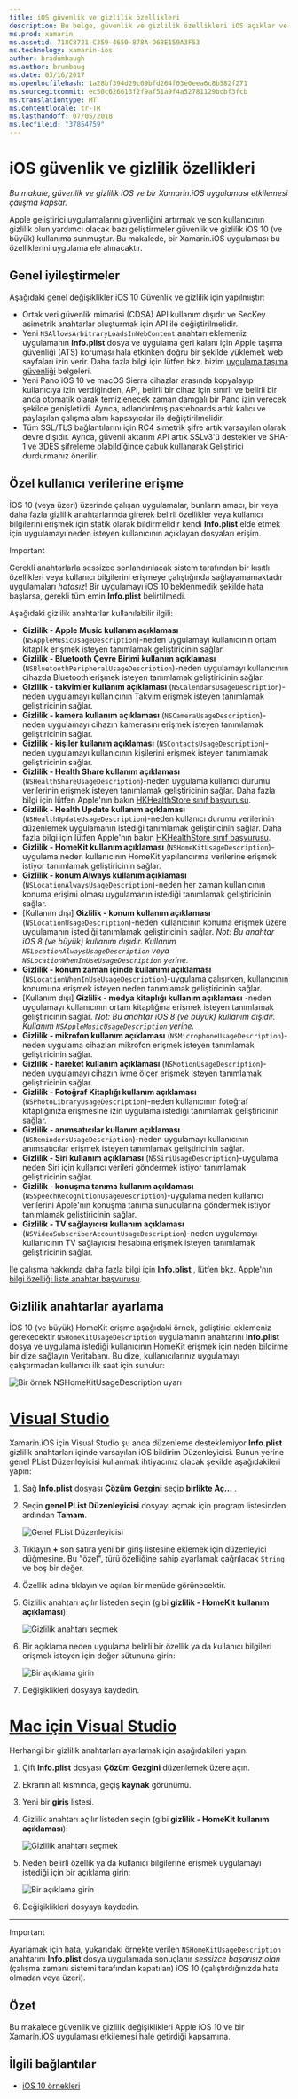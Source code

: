 ```yaml
---
title: iOS güvenlik ve gizlilik özellikleri
description: Bu belge, güvenlik ve gizlilik özellikleri iOS açıklar ve bunların Xamarin.iOS ile nasıl kullanılacağı açıklanır. İOS 10 ve özel kullanıcı verilerinin nasıl yapılan güncelleştirmeler göz sürer.
ms.prod: xamarin
ms.assetid: 718C8721-C359-4650-878A-D68E159A3F53
ms.technology: xamarin-ios
author: bradumbaugh
ms.author: brumbaug
ms.date: 03/16/2017
ms.openlocfilehash: 1a28bf394d29c09bfd264f03e0eea6c8b582f271
ms.sourcegitcommit: ec50c626613f2f9af51a9f4a52781129bcbf3fcb
ms.translationtype: MT
ms.contentlocale: tr-TR
ms.lasthandoff: 07/05/2018
ms.locfileid: "37854759"
---
```

# <a name="ios-security-and-privacy-features"></a>iOS güvenlik ve gizlilik özellikleri

_Bu makale, güvenlik ve gizlilik iOS ve bir Xamarin.iOS uygulaması etkilemesi çalışma kapsar._

Apple geliştirici uygulamalarını güvenliğini artırmak ve son kullanıcının gizlilik olun yardımcı olacak bazı geliştirmeler güvenlik ve gizlilik iOS 10 (ve büyük) kullanıma sunmuştur. Bu makalede, bir Xamarin.iOS uygulaması bu özelliklerini uygulama ele alınacaktır.
    
<a name="General-Enhancements" />

## <a name="general-enhancements"></a>Genel iyileştirmeler

Aşağıdaki genel değişiklikler iOS 10 Güvenlik ve gizlilik için yapılmıştır:

- Ortak veri güvenlik mimarisi (CDSA) API kullanım dışıdır ve SecKey asimetrik anahtarlar oluşturmak için API ile değiştirilmelidir.
- Yeni `NSAllowsArbitraryLoadsInWebContent` anahtarı eklemeniz uygulamanın **Info.plist** dosya ve uygulama geri kalanı için Apple taşıma güvenliği (ATS) koruması hala etkinken doğru bir şekilde yüklemek web sayfaları izin verir. Daha fazla bilgi için lütfen bkz. bizim [uygulama taşıma güvenliği](~/ios/app-fundamentals/ats.md) belgeleri.
- Yeni Pano iOS 10 ve macOS Sierra cihazlar arasında kopyalayıp kullanıcıya izin verdiğinden, API, belirli bir cihaz için sınırlı ve belirli bir anda otomatik olarak temizlenecek zaman damgalı bir Pano izin verecek şekilde genişletildi. Ayrıca, adlandırılmış pasteboards artık kalıcı ve paylaşılan çalışma alanı kapsayıcılar ile değiştirilmelidir.
- Tüm SSL/TLS bağlantılarını için RC4 simetrik şifre artık varsayılan olarak devre dışıdır. Ayrıca, güvenli aktarım API artık SSLv3'ü destekler ve SHA-1 ve 3DES şifreleme olabildiğince çabuk kullanarak Geliştirici durdurmanız önerilir.

<a name="Accessing-Private-User-Data" />

## <a name="accessing-private-user-data"></a>Özel kullanıcı verilerine erişme

İOS 10 (veya üzeri) üzerinde çalışan uygulamalar, bunların amacı, bir veya daha fazla gizlilik anahtarlarında girerek belirli özellikler veya kullanıcı bilgilerini erişmek için statik olarak bildirmelidir kendi **Info.plist** elde etmek için uygulamayı neden isteyen kullanıcının açıklayan dosyaları erişim.

> [!IMPORTANT]
> Gerekli anahtarlarla sessizce sonlandırılacak sistem tarafından bir kısıtlı özellikleri veya kullanıcı bilgilerini erişmeye çalıştığında sağlayamamaktadır uygulamaları _hatasız_! Bir uygulamayı iOS 10 beklenmedik şekilde hata başlarsa, gerekli tüm emin **Info.plist** belirtilmedi.

Aşağıdaki gizlilik anahtarlar kullanılabilir ilgili:

- **Gizlilik - Apple Music kullanım açıklaması** (`NSAppleMusicUsageDescription`)-neden uygulamayı kullanıcının ortam kitaplık erişmek isteyen tanımlamak geliştiricinin sağlar.
- **Gizlilik - Bluetooth Çevre Birimi kullanım açıklaması** (`NSBluetoothPeripheralUsageDescription`)-neden uygulamayı kullanıcının cihazda Bluetooth erişmek isteyen tanımlamak geliştiricinin sağlar.
- **Gizlilik - takvimler kullanım açıklaması** (`NSCalendarsUsageDescription`)-neden uygulamayı kullanıcının Takvim erişmek isteyen tanımlamak geliştiricinin sağlar.
- **Gizlilik - kamera kullanım açıklaması** (`NSCameraUsageDescription`)-neden uygulamayı cihazın kamerasını erişmek isteyen tanımlamak geliştiricinin sağlar.
- **Gizlilik - kişiler kullanım açıklaması** (`NSContactsUsageDescription`)-neden uygulamayı kullanıcının kişilerini erişmek isteyen tanımlamak geliştiricinin sağlar.
- **Gizlilik - Health Share kullanım açıklaması** (`NSHealthShareUsageDescription`)-neden uygulama kullanıcı durumu verilerinin erişmek isteyen tanımlamak geliştiricinin sağlar. Daha fazla bilgi için lütfen Apple'nın bakın [HKHealthStore sınıf başvurusu](https://developer.apple.com/reference/healthkit/hkhealthstore).
- **Gizlilik - Health Update kullanım açıklaması** (`NSHealthUpdateUsageDescription`)-neden kullanıcı durumu verilerinin düzenlemek uygulamanın istediği tanımlamak geliştiricinin sağlar. Daha fazla bilgi için lütfen Apple'nın bakın [HKHealthStore sınıf başvurusu](https://developer.apple.com/reference/healthkit/hkhealthstore).
- **Gizlilik - HomeKit kullanım açıklaması** (`NSHomeKitUsageDescription`)-uygulama neden kullanıcının HomeKit yapılandırma verilerine erişmek istiyor tanımlamak geliştiricinin sağlar.
- **Gizlilik - konum Always kullanım açıklaması** (`NSLocationAlwaysUsageDescription`)-neden her zaman kullanıcının konuma erişimi olması uygulamanın istediği tanımlamak geliştiricinin sağlar.
- [Kullanım dışı] **Gizlilik - konum kullanım açıklaması** (`NSLocationUsageDescription`)-neden kullanıcının konuma erişmek üzere uygulamanın istediği tanımlamak geliştiricinin sağlar. *Not: Bu anahtar iOS 8 (ve büyük) kullanım dışıdır. Kullanım `NSLocationAlwaysUsageDescription` veya `NSLocationWhenInUseUsageDescription` yerine.*
- **Gizlilik - konum zaman içinde kullanımı açıklaması** (`NSLocationWhenInUseUsageDescription`)-uygulama çalışırken, kullanıcının konumuna erişmek isteyen neden tanımlamak geliştiricinin sağlar.
- [Kullanım dışı] **Gizlilik - medya kitaplığı kullanım açıklaması** -neden uygulamayı kullanıcının ortam kitaplığına erişmek isteyen tanımlamak geliştiricinin sağlar. *Not: Bu anahtar iOS 8 (ve büyük) kullanım dışıdır. Kullanım `NSAppleMusicUsageDescription` yerine.*
- **Gizlilik - mikrofon kullanım açıklaması** (`NSMicrophoneUsageDescription`)-neden uygulama cihazları mikrofon erişmek isteyen tanımlamak geliştiricinin sağlar.
- **Gizlilik - hareket kullanım açıklaması** (`NSMotionUsageDescription`)-neden uygulamayı cihazın ivme ölçer erişmek isteyen tanımlamak geliştiricinin sağlar.
- **Gizlilik - Fotoğraf Kitaplığı kullanım açıklaması** (`NSPhotoLibraryUsageDescription`)-neden kullanıcının fotoğraf kitaplığınıza erişmesine izin uygulama istediği tanımlamak geliştiricinin sağlar.
- **Gizlilik - anımsatıcılar kullanım açıklaması** (`NSRemindersUsageDescription`)-neden uygulamayı kullanıcının anımsatıcılar erişmek isteyen tanımlamak geliştiricinin sağlar.
- **Gizlilik - Siri kullanım açıklaması** (`NSSiriUsageDescription`)-uygulama neden Siri için kullanıcı verileri göndermek istiyor tanımlamak geliştiricinin sağlar.
- **Gizlilik - konuşma tanıma kullanım açıklaması** (`NSSpeechRecognitionUsageDescription`)-uygulama neden kullanıcı verilerini Apple'nın konuşma tanıma sunucularına göndermek istiyor tanımlamak geliştiricinin sağlar.
- **Gizlilik - TV sağlayıcısı kullanım açıklaması** (`NSVideoSubscriberAccountUsageDescription`)-neden uygulamayı kullanıcının TV sağlayıcısı hesabına erişmek isteyen tanımlamak geliştiricinin sağlar.

İle çalışma hakkında daha fazla bilgi için **Info.plist** , lütfen bkz. Apple'nın [bilgi özelliği liste anahtar başvurusu](https://developer.apple.com/library/content/documentation/General/Reference/InfoPlistKeyReference/Introduction/Introduction.html#//apple_ref/doc/uid/TP40009248-SW1).

<a name="Setting-Privacy-Keys" />

## <a name="setting-privacy-keys"></a>Gizlilik anahtarlar ayarlama

İOS 10 (ve büyük) HomeKit erişme aşağıdaki örnek, geliştirici eklemeniz gerekecektir `NSHomeKitUsageDescription` uygulamanın anahtarını **Info.plist** dosya ve uygulama istediği kullanıcının HomeKit erişmek için neden bildirme bir dize sağlayın Veritabanı. Bu dize, kullanıcılarınız uygulamayı çalıştırmadan kullanıcı ilk saat için sunulur:

![Bir örnek NSHomeKitUsageDescription uyarı](security-privacy-images/info01.png "örnek NSHomeKitUsageDescription uyarı")

# <a name="visual-studiotabvswin"></a>[Visual Studio](#tab/vswin)

Xamarin.iOS için Visual Studio şu anda düzenleme desteklemiyor **Info.plist** gizlilik anahtarları içinde varsayılan iOS bildirim Düzenleyicisi. Bunun yerine genel PList Düzenleyicisi kullanmak ihtiyacınız olacak şekilde aşağıdakileri yapın:

1. Sağ **Info.plist** dosyası **Çözüm Gezgini** seçip **birlikte Aç...** .
2. Seçin **genel PList Düzenleyicisi** dosyayı açmak için program listesinden ardından **Tamam**.

    ![Genel PList Düzenleyicisi](security-privacy-images/InfoEditorSelectionVs.png "genel PList Düzenleyicisi'ni seçin")
3. Tıklayın **+** son satıra yeni bir giriş listesine eklemek için düzenleyici düğmesine. Bu "özel", türü özelliğine sahip ayarlamak çağrılacak `String` ve boş bir değer.
4. Özellik adına tıklayın ve açılan bir menüde görünecektir.
5. Gizlilik anahtarı açılır listeden seçin (gibi **gizlilik - HomeKit kullanım açıklaması**): 

    ![Gizlilik anahtarı seçmek](security-privacy-images/InfoPListEditorSelectKey.png "gizlilik anahtarı seçin")
6. Bir açıklama neden uygulama belirli bir özellik ya da kullanıcı bilgileri erişmek isteyen için değer sütununa girin: 

    ![Bir açıklama girin](security-privacy-images/InfoPListSetValue.png "bir açıklama girin")
7. Değişiklikleri dosyaya kaydedin.

# <a name="visual-studio-for-mactabvsmac"></a>[Mac için Visual Studio](#tab/vsmac)

Herhangi bir gizlilik anahtarları ayarlamak için aşağıdakileri yapın:

1. Çift **Info.plist** dosyası **Çözüm Gezgini** düzenlemek üzere açın.
2. Ekranın alt kısmında, geçiş **kaynak** görünümü.
3. Yeni bir **giriş** listesi.
4. Gizlilik anahtarı açılır listeden seçin (gibi **gizlilik - HomeKit kullanım açıklaması**): 

    ![Gizlilik anahtarı seçmek](security-privacy-images/info02.png "gizlilik anahtarı seçin")
5. Neden belirli özellik ya da kullanıcı bilgilerine erişmek uygulamayı istediği için bir açıklama girin: 

    ![Bir açıklama girin](security-privacy-images/info03.png "bir açıklama girin")
6. Değişiklikleri dosyaya kaydedin.

-----

> [!IMPORTANT]
> Ayarlamak için hata, yukarıdaki örnekte verilen `NSHomeKitUsageDescription` anahtarını **Info.plist** dosya uygulamada sonuçlanır _sessizce başarısız olan_ (çalışma zamanı sistemi tarafından kapatılan) iOS 10 (çalıştırdığınızda hata olmadan veya üzeri).

<a name="Summary" />

## <a name="summary"></a>Özet

Bu makalede güvenlik ve gizlilik değişiklikleri Apple iOS 10 ve bir Xamarin.iOS uygulaması etkilemesi hale getirdiği kapsamına.

## <a name="related-links"></a>İlgili bağlantılar

- [iOS 10 örnekleri](https://developer.xamarin.com/samples/ios/iOS10/)
